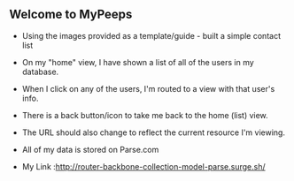 
## Welcome to MyPeeps


- Using the images provided as a template/guide - built a simple contact list
- On my "home" view, I have shown a list of all of the users in my database.
- When I click on any of the users, I'm routed to a view with that user's info.
- There is a back button/icon to take me back to the home (list) view.
- The URL should also change to reflect the current resource I'm viewing.
- All of my data is stored on Parse.com 


- My Link :http://router-backbone-collection-model-parse.surge.sh/


